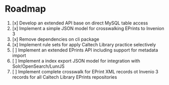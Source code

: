 Roadmap
=======

1. [x] Develop an extended API base on direct MySQL table access
2. [x] Implement a simple JSON model for crosswalking EPrints to Invenion 3
3. [x] Remove dependencies on cli package
4. [x] Implement rule sets for apply Caltech Library practice selectively
5. [ ] Implement an extended EPrints API including support for metadata import
6. [ ] Implement a index export JSON model for integration with Solr/OpenSearch/LunrJS
7. [ ] Implement complete crosswalk for EPrint XML records ot Invenio 3 records for all Caltech Library EPrints repositories


